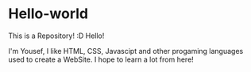 # Hello-world
This is a Repository! :D
Hello!

I'm Yousef, I like HTML, CSS, Javascipt and other progaming languages used to create a WebSite.
I hope to learn a lot from here!
